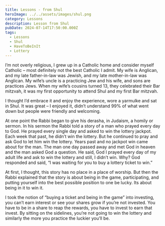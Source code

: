 ```yaml
---
title: Lessons - from Shul
heroImage: ../../assets/images/shul.png
category: Lessons
description: Lesson from Shul
pubDate: 2024-07-14T17:50:00.000Z
tags:
  - Lessons
  - Shul
  - HaveToBeInIt
  - Lottery
---
```

I’m not overly religious, I grew up in a Catholic home and consider myself Catholic – most definitely not the best Catholic I admit. My wife is Anglican, and my late father-in-law was Jewish, and my late mother-in-law was Anglican. My wife’s uncle is a practicing Jew and his wife, and sons are practices Jews. When my wife’s cousins turned 13, they celebrated their Bar mitzvah, it was my first opportunity to attend Shul and my first Bar mitzvah.

I thought I’d embrace it and enjoy the experience, wore a yarmulke and sat in Shul. It was great – I enjoyed it, didn’t understand 99% of what went down but people were friendly and welcoming. 

At one point the Rabbi began to give his derasha, in Judaism, a homily or sermon. In his sermon the Rabbi told a story of a man who prayed every day to God. He prayed every single day and asked to win the lottery jackpot. Each week that past, he didn’t win the lottery. But he continued to pray and ask God to let him win the lottery. Years past and no jackpot win came about for the man. The man one day passed away and met God in heaven and the man asked God a question. He said, God I prayed every day of my adult life and ask to win the lottery and still, I didn’t win. Why? God responded and said, “I was waiting for you to buy a lottery ticket to win.” 

At first, I thought, this story has no place in a place of worship. But then the Rabbi explained that the story is about being in the game, participating, and putting yourself into the best possible position to one be lucky. Its about being in it to win it.

I took the notion of “buying a ticket and being in the game” into investing, you can’t earn interest or see your shares grow if you’re not invested. You have to be in a share to reap the rewards, you have to invest to earn that invest. By sitting on the sidelines, you’re not going to win the lottery and similarly the more you practice the luckier you’ll be.
